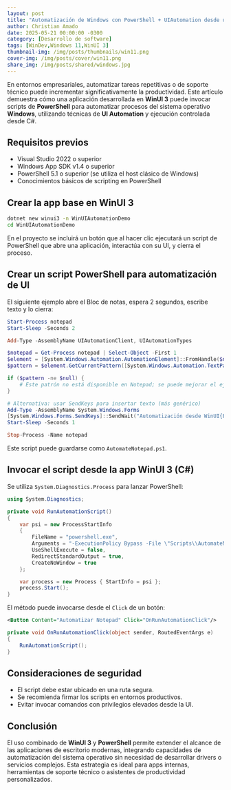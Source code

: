 ```yaml
---
layout: post
title: "Automatización de Windows con PowerShell + UIAutomation desde una app WinUI"
author: Christian Amado
date: 2025-05-21 00:00:00 -0300
category: [Desarrollo de software]
tags: [WinDev,Windows 11,WinUI 3]
thumbnail-img: /img/posts/thumbnails/win11.png
cover-img: /img/posts/cover/win11.png
share_img: /img/posts/shared/windows.jpg
---
```

En entornos empresariales, automatizar tareas repetitivas o de soporte técnico puede incrementar significativamente la productividad. Este artículo demuestra cómo una aplicación desarrollada en **WinUI 3** puede invocar scripts de **PowerShell** para automatizar procesos del sistema operativo **Windows**, utilizando técnicas de **UI Automation** y ejecución controlada desde C#.

<!--more-->

## Requisitos previos

- Visual Studio 2022 o superior  
- Windows App SDK v1.4 o superior  
- PowerShell 5.1 o superior (se utiliza el host clásico de Windows)  
- Conocimientos básicos de scripting en PowerShell  

## Crear la app base en WinUI 3

```bash
dotnet new winui3 -n WinUIAutomationDemo
cd WinUIAutomationDemo
```

En el proyecto se incluirá un botón que al hacer clic ejecutará un script de PowerShell que abre una aplicación, interactúa con su UI, y cierra el proceso.

## Crear un script PowerShell para automatización de UI

El siguiente ejemplo abre el Bloc de notas, espera 2 segundos, escribe texto y lo cierra:

```powershell
Start-Process notepad
Start-Sleep -Seconds 2

Add-Type -AssemblyName UIAutomationClient, UIAutomationTypes

$notepad = Get-Process notepad | Select-Object -First 1
$element = [System.Windows.Automation.AutomationElement]::FromHandle($notepad.MainWindowHandle)
$pattern = $element.GetCurrentPattern([System.Windows.Automation.TextPatternIdentifiers]::Pattern)

if ($pattern -ne $null) {
    # Este patrón no está disponible en Notepad; se puede mejorar el ejemplo para apps con campos de texto.
}

# Alternativa: usar SendKeys para insertar texto (más genérico)
Add-Type -AssemblyName System.Windows.Forms
[System.Windows.Forms.SendKeys]::SendWait("Automatización desde WinUI{ENTER}")
Start-Sleep -Seconds 1

Stop-Process -Name notepad
```

Este script puede guardarse como `AutomateNotepad.ps1`.

## Invocar el script desde la app WinUI 3 (C#)

Se utiliza `System.Diagnostics.Process` para lanzar PowerShell:

```csharp
using System.Diagnostics;

private void RunAutomationScript()
{
    var psi = new ProcessStartInfo
    {
        FileName = "powershell.exe",
        Arguments = "-ExecutionPolicy Bypass -File \"Scripts\\AutomateNotepad.ps1\"",
        UseShellExecute = false,
        RedirectStandardOutput = true,
        CreateNoWindow = true
    };

    var process = new Process { StartInfo = psi };
    process.Start();
}
```

El método puede invocarse desde el `Click` de un botón:

```xml
<Button Content="Automatizar Notepad" Click="OnRunAutomationClick"/>
```

```csharp
private void OnRunAutomationClick(object sender, RoutedEventArgs e)
{
    RunAutomationScript();
}
```

## Consideraciones de seguridad

- El script debe estar ubicado en una ruta segura.  
- Se recomienda firmar los scripts en entornos productivos.  
- Evitar invocar comandos con privilegios elevados desde la UI.

## Conclusión

El uso combinado de **WinUI 3** y **PowerShell** permite extender el alcance de las aplicaciones de escritorio modernas, integrando capacidades de automatización del sistema operativo sin necesidad de desarrollar drivers o servicios complejos. Esta estrategia es ideal para apps internas, herramientas de soporte técnico o asistentes de productividad personalizados.
